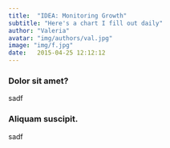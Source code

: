 ```yaml
---
title:  "IDEA: Monitoring Growth"
subtitle: "Here's a chart I fill out daily"
author: "Valeria"
avatar: "img/authors/val.jpg"
image: "img/f.jpg"
date:   2015-04-25 12:12:12
---
```


### Dolor sit amet?
sadf

### Aliquam suscipit.
sadf
